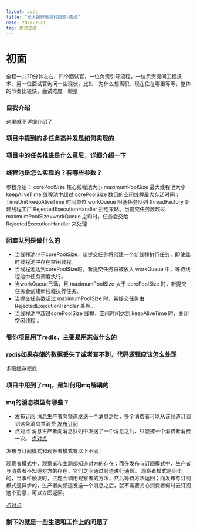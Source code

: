 ```yaml
---
layout: post
title: "光大银行信息科技部-面经"
date: 2022-7-21
tag: 面试总结 
---
```



# 初面
 全程一共20分钟左右，四个面试官，一位负责引导流程，一位负责提问工程技术、另一位面试官询问一些现状，比如：为什么想离职、现在住在哪里等等，整体的节奏比较快，面试难度一颗星

### 自我介绍
 这里就不详细介绍了

### 项目中提到的多任务高并发是如何实现的

### 项目中的任务推进是什么意思，详细介绍一下

### 线程池是怎么实现的？有哪些参数？

参数介绍：
corePoolSize  核心线程池大小
maximumPoolSize 最大线程池大小
keepAliveTime 线程池中超过 corePoolSize 数目的空闲线程最大存活时间；
TimeUnit  keepAliveTime 时间单位
workQueue 阻塞任务队列
threadFactory 新建线程工厂
RejectedExecutionHandler  拒绝策略。当提交任务数超过 maxmumPoolSize+workQueue 之和时，任务会交给RejectedExecutionHandler 来处理


### 阻塞队列是做什么的


- 当线程池小于corePoolSize，新提交任务将创建一个新线程执行任务，即使此时线程池中存在空闲线程。
- 当线程池达到corePoolSize时，新提交任务将被放入 workQueue 中，等待线程池中任务调度执行。
- 当workQueue已满，且 maximumPoolSize 大于 corePoolSize 时，新提交任务会创建新线程执行任务。
- 当提交任务数超过 maximumPoolSize 时，新提交任务由 RejectedExecutionHandler 处理。
- 当线程池中超过corePoolSize 线程，空闲时间达到 keepAliveTime 时，关闭空闲线程 。

### 看你项目用了redis，主要是用来做什么的

### redis如果存储的数据丢失了或者查不到，代码逻辑应该怎么处理

  多级缓存兜底


### 项目中用到了mq，是如何用mq解耦的


### mq的消息模型有哪些？

- 发布订阅
消息生产者向频道发送一个消息之后，多个消费者可以从该频道订阅到这条消息并消费
[发布订阅](https://camo.githubusercontent.com/e6e010e3204692a0798e4fde10ce694206e14b1a50b336cd57de98ab7c2bafc6/68747470733a2f2f63732d6e6f7465732d313235363130393739362e636f732e61702d6775616e677a686f752e6d7971636c6f75642e636f6d2f696d6167652d32303139313231323031313431303337342e706e67)
- 点对点
消息生产者向消息队列中发送了一个消息之后，只能被一个消费者消费一次。
[点对点](https://camo.githubusercontent.com/49be931bdfb4a55a0f80ffd7520053d659d8dd91d9a9ccf43a2f621b38de56eb/68747470733a2f2f63732d6e6f7465732d313235363130393739362e636f732e61702d6775616e677a686f752e6d7971636c6f75642e636f6d2f696d6167652d32303139313231323031313235303631332e706e67)

发布与订阅模式和观察者模式有以下不同：

观察者模式中，观察者和主题都知道对方的存在；而在发布与订阅模式中，生产者与消费者不知道对方的存在，它们之间通过频道进行通信。
观察者模式是同步的，当事件触发时，主题会调用观察者的方法，然后等待方法返回；而发布与订阅模式是异步的，生产者向频道发送一个消息之后，就不需要关心消费者何时去订阅这个消息，可以立即返回。

[点对点](https://camo.githubusercontent.com/9e5b9d72f2a4175954f78f6e9479dba1a2e56373379da6907354b29cb27fd300/68747470733a2f2f63732d6e6f7465732d313235363130393739362e636f732e61702d6775616e677a686f752e6d7971636c6f75642e636f6d2f696d6167652d32303139313231323031313734373936372e706e67)


### 剩下的就是一些生活和工作上的问题了


